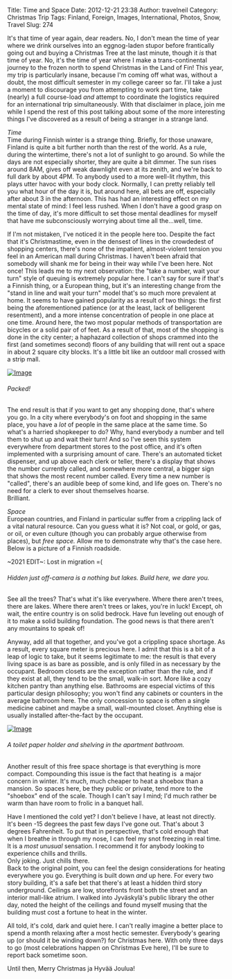 Title: Time and Space
Date: 2012-12-21 23:38
Author: travelneil
Category: Christmas Trip
Tags: Finland, Foreign, Images, International, Photos, Snow, Travel
Slug: 274

It's that time of year again, dear readers. No, I don't mean the time of
year where we drink ourselves into an eggnog-laden stupor before
frantically going out and buying a Christmas Tree at the last minute,
though it *is* that time of year. No, it's the time of year where I make
a trans-continental journey to the frozen north to spend Christmas in
the Land of Fin! This year, my trip is particularly insane, because I'm
coming off what was, without a doubt, the most difficult semester in my
college career so far. I'll take a just a moment to discourage you from
attempting to work part time, take (nearly) a full course-load *and*
attempt to coordinate the logistics required for an international trip
simultaneously. With that disclaimer in place, join me while I spend the
rest of this post talking about some of the more interesting things I've
discovered as a result of being a stranger in a strange land.

*Time*\
 Time during Finnish winter is a strange thing. Briefly, for those
unaware, Finland is quite a bit further north than the rest of the
world. As a rule, during the wintertime, there's not a lot of sunlight
to go around. So while the days are not especially shorter, they are
quite a bit dimmer. The sun rises around 8AM, gives off weak dawnlight
even at its zenith, and we're back to full dark by about 4PM. To anybody
used to a more well-lit rhythm, this plays utter havoc with your body
clock. Normally, I can pretty reliably tell you what hour of the day it
is, but around here, all bets are off, especially after about 3 in the
afternoon. This has had an interesting effect on my mental state of
mind: I feel less rushed. When I don't have a good grasp on the time of
day, it's more difficult to set those mental deadlines for myself that
have me subconsciously worrying about time all the...well, time.

If I'm not mistaken, I've noticed it in the people here too. Despite the
fact that it's Christmastime, even in the densest of lines in the
crowdedest of shopping centers, there's none of the impatient,
almost-violent tension you feel in an American mall during Christmas. I
haven't been afraid that somebody will shank me for being in their way
while I've been here. Not once! This leads me to my next observation:
the "take a number, wait your turn" style of queuing is extremely
popular here. I can't say for sure if that's a Finnish thing, or a
European thing, but it's an interesting change from the "stand in line
and wait your turn" model that's so much more prevalent at home. It
seems to have gained popularity as a result of two things: the first
being the aforementioned patience (or at the least, lack of belligerent
resentment), and a more intense concentration of people in one place at
one time. Around here, the two most popular methods of transportation
are bicycles or a solid pair of of feet. As a result of that, most of
the shopping is done in the city center; a haphazard collection of shops
crammed into the first (and sometimes second) floors of any building
that will rent out a space in about 2 square city blocks. It's a little
bit like an outdoor mall crossed with a strip mall.

[![Image]({photo}/crowdedshoping2.jpg)]({filename}images/crowdedshoping2.jpg)

######  Packed!

The end result is that if you want to get any shopping done, that's
where you go. In a city where everybody's on foot and shopping in the
same place, you have a *lot* of people in the same place at the same
time. So what's a harried shopkeeper to do? Why, hand everybody a number
and tell them to shut up and wait their turn! And so I've seen this
system everywhere from department stores to the post office, and it's
often implemented with a surprising amount of care. There's an automated
ticket dispenser, and up above each clerk or teller, there's a display
that shows the number currently called, and somewhere more central, a
bigger sign that shows the most recent number called. Every time a new
number is "called", there's an audible beep of some kind, and life goes
on. There's no need for a clerk to ever shout themselves hoarse.\
 Brilliant.

*Space*\
 European countries, and Finland in particular suffer from a crippling
lack of a vital natural resource. Can you guess what it is? Not coal, or
gold, or gas, or oil, or even culture (though you can probably argue
otherwise from places), but *free space.* Allow me to demonstrate why
that's the case here. Below is a picture of a Finnish roadside.

~2021 EDIT~: Lost in migration =(

######  Hidden just off-camera is a nothing but lakes. Build here, we dare  you.

See all the trees? That's what it's like everywhere. Where there aren't
trees, there are lakes. Where there aren't trees or lakes, you're in
luck! Except, oh wait, the entire country is on solid bedrock. Have fun
leveling out enough of it to make a solid building foundation. The good
news is that there aren't any mountains to speak of!

Anyway, add all that together, and you've got a crippling space
shortage. As a result, every square meter is precious here. I admit that
this is a bit of a leap of logic to take, but it seems legitimate to me:
the result is that every living space is as bare as possible, and is
only filled in as necessary by the occupant. Bedroom closets are the
exception rather than the rule, and if they exist at all, they tend to
be the small, walk-in sort. More like a cozy kitchen pantry than
anything else. Bathrooms are especial victims of this particular design
philosophy; you won't find any cabinets or counters in the average
bathroom here. The only concession to space is often a single medicine
cabinet and maybe a small, wall-mounted closet. Anything else is usually
installed after-the-fact by the occupant.

[![Image]({photo}bathroom1.jpg)]({filename}images/bathroom1.jpg)

######  A toilet paper holder and shelving in the apartment bathroom.

Another result of this free space shortage is that everything is more
compact. Compounding this issue is the fact that heating is  a major
concern in winter. It's much, much cheaper to heat a shoebox than a
mansion. So spaces here, be they public or private, tend more to the
"shoebox" end of the scale. Though I can't say I mind; I'd much rather
be warm than have room to frolic in a banquet hall.

Have I mentioned the cold yet? I don't believe I have, at least not
directly. It's been -15 degrees the past few days I've gone out. That's
about 3 degrees Fahrenheit. To put that in perspective, that's cold
enough that when I breathe in through my nose, I can feel my snot
freezing in real time. It is a *most unusual* sensation. I recommend it
for anybody looking to experience chills and thrills.\
 Only joking. Just chills there.\
 Back to the original point, you can feel the design considerations for
heating everywhere you go. Everything is built down *and* up here. For
every two story building, it's a safe bet that there's at least a hidden
third story underground. Ceilings are low, storefronts front both the
street and an interior mall-like atrium. I walked into Jyväskylä's
public library the other day, noted the height of the ceilings and found
myself musing that the building must cost a fortune to heat in the
winter.

All told, it's cold, dark and quiet here. I can't really imagine a
better place to spend a month relaxing after a most hectic semester.
Everybody's gearing up (or should it be winding down?) for Christmas
here. With only three days to go (most celebrations happen on Christmas
Eve here), I'll be sure to report back sometime soon.

Until then, Merry Christmas ja Hyvää Joulua!
